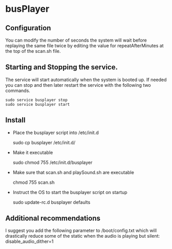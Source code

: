 # busPlayer

## Configuration
You can modify the number of seconds the system will wait before replaying the same file twice by editing the value for repeatAfterMinutes at the top of the scan.sh file.

## Starting and Stopping the service.
The service will start automatically when the system is booted up.  If needed you can stop and then later restart the service with the following two commands.

    sudo service busplayer stop
    sudo service busplayer start

## Install
* Place the busplayer script into /etc/init.d
 
    sudo cp busplayer /etc/init.d/

* Make it executable 

     sudo chmod 755 /etc/init.d/busplayer

* Make sure that scan.sh and playSound.sh are executable

     chmod 755 scan.sh

* Instruct the OS to start the busplayer script on startup

     sudo update-rc.d busplayer defaults

## Additional recommendations

I suggest you add the following parameter to /boot/config.txt which will drastically reduce some of the static when the audio is playing but silent:  disable_audio_dither=1